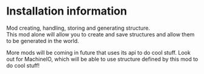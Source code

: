 
Installation information
=======

Mod creating, handling, storing and generating structure.  
This mod alone will allow you to create and save structures and allow them to be generated in the world.

More mods will be coming in future that uses its api to do cool stuff. Look out for MachineIO, which will be able to
use structure defined by this mod to do cool stuff!